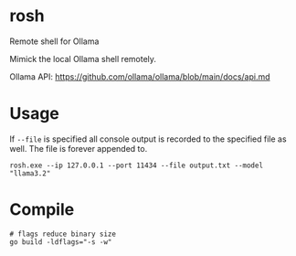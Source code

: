 # rosh
Remote shell for Ollama

Mimick the local Ollama shell remotely.  

Ollama API: https://github.com/ollama/ollama/blob/main/docs/api.md  

# Usage
If `--file` is specified all console output is recorded to the specified file as well. The file is forever appended to.  
```
rosh.exe --ip 127.0.0.1 --port 11434 --file output.txt --model "llama3.2"
```

# Compile
```
# flags reduce binary size
go build -ldflags="-s -w"
```